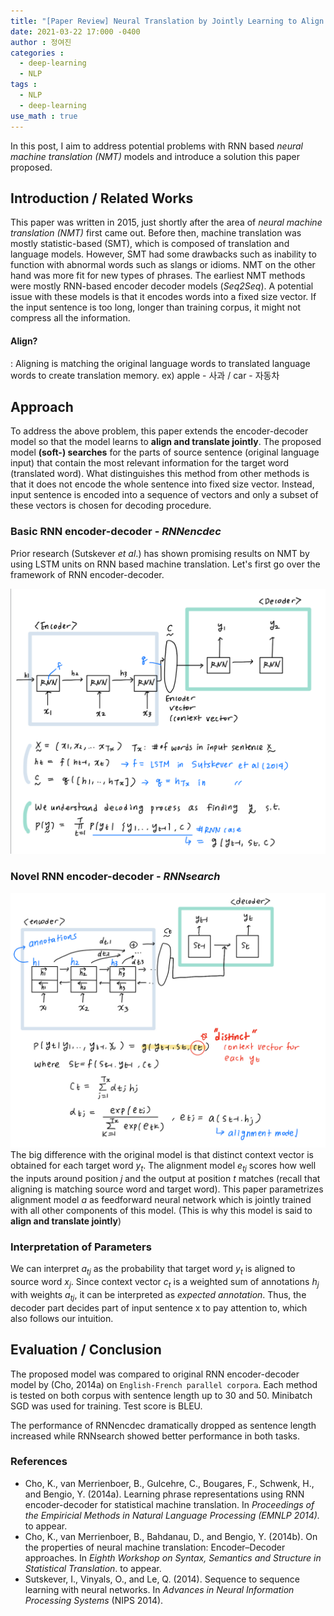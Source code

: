 ```yaml
---
title: "[Paper Review] Neural Translation by Jointly Learning to Align and Translate (2015)"
date: 2021-03-22 17:000 -0400
author : 정여진
categories :
  - deep-learning
  - NLP
tags :
  - NLP
  - deep-learning
use_math : true
---
```


In this post, I aim to address potential problems with RNN based _neural machine translation (NMT)_ models and introduce a solution this paper proposed.

## Introduction / Related Works

This paper was written in 2015, just shortly after the area of _neural machine translation (NMT)_ first came out. Before then, machine translation was mostly statistic-based (SMT), which is composed of translation and language models. However, SMT had some drawbacks such as inability to function with abnormal  words such as slangs or idioms. NMT on the other hand was more fit for new types of phrases. The earliest NMT methods were mostly RNN-based encoder decoder models (_Seq2Seq_). A potential issue with these models is that it encodes words into a fixed size vector. If the input sentence is too long, longer than training corpus, it might not compress all the information. 


#### Align?
: Aligning is matching the original language words to translated language words to create translation memory. 
ex) apple - 사과 / car - 자동차


## Approach
To address the above problem, this paper extends the encoder-decoder model so that the model learns to **align and translate jointly**. The proposed model **(soft-) searches** for the parts of source sentence (original language input) that contain the most relevant information for the target word (translated word). What distinguishes this method from other methods is that it does not encode the whole sentence into fixed size vector. Instead, input sentence is encoded into a sequence of vectors and only a subset of these vectors is chosen for decoding procedure. 

### Basic RNN encoder-decoder - _RNNencdec_
Prior research (Sutskever _et al_.) has shown promising results on NMT by using LSTM units on RNN based machine translation. Let's first go over the framework of RNN encoder-decoder.

![2021-03-22-1](/assets/2021-03-22-nlp5-1.jpeg)


### Novel RNN encoder-decoder -  _RNNsearch_

![2021-03-22-2](/assets/2021-03-22-nlp5-2.jpeg)
The big difference with the original model is that distinct context vector is obtained for each target word $y_{t}$. The alignment model $e_{tj}$ scores how well the inputs around position $j$ and the output at position $t$ matches (recall that aligning is matching source word and target word). This paper parametrizes alignment model $a$ as feedforward neural network which is jointly trained with all other components of this model. (This is why this model is said to **align and translate jointly**)

### Interpretation of Parameters
We can interpret $a_{tj}$ as the probability that target word $y_{t}$ is aligned to source word $x_{j}$. Since context vector $c_{t}$ is a weighted sum of annotations $h_{j}$ with weights $a_{tj}$, it can be interpreted as _expected annotation_. Thus, the decoder part decides part of input sentence x to pay attention to, which also follows our intuition. 

## Evaluation / Conclusion
The proposed model was compared to original RNN encoder-decoder model by (Cho, 2014a) on `English-French parallel corpora`. Each method is tested on both corpus with sentence length up to 30 and 50. Minibatch SGD was used for training. Test score is BLEU. 

The performance of RNNencdec dramatically dropped  as  sentence length increased while RNNsearch showed better performance in both tasks. 


### References
- Cho, K., van Merrienboer, B., Gulcehre, C., Bougares, F., Schwenk, H., and Bengio, Y. (2014a). Learning phrase representations using RNN encoder-decoder for statistical machine translation. In _Proceedings of the Empiricial Methods in Natural Language Processing (EMNLP 2014)._ to appear.
- Cho, K., van Merrienboer, B., Bahdanau, D., and Bengio, Y. (2014b). On the properties of neural machine translation: Encoder–Decoder approaches. In _Eighth Workshop on Syntax, Semantics and Structure in Statistical Translation_. to appear.
- Sutskever, I., Vinyals, O., and Le, Q. (2014). Sequence to sequence learning with neural networks. In _Advances in Neural Information Processing Systems_ (NIPS 2014).
